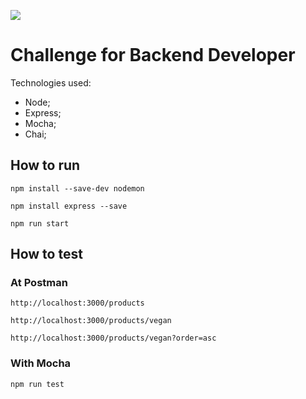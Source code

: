 ![](https://media.natue.com.br/natuelabs/natuelabs.png)

# Challenge for Backend Developer

Technologies used:

- Node;
- Express;
- Mocha;
- Chai;

## How to run

`npm install --save-dev nodemon`

`npm install express --save`

`npm run start`

## How to test

### At Postman
`http://localhost:3000/products`

`http://localhost:3000/products/vegan`

`http://localhost:3000/products/vegan?order=asc`

### With Mocha

`npm run test`
